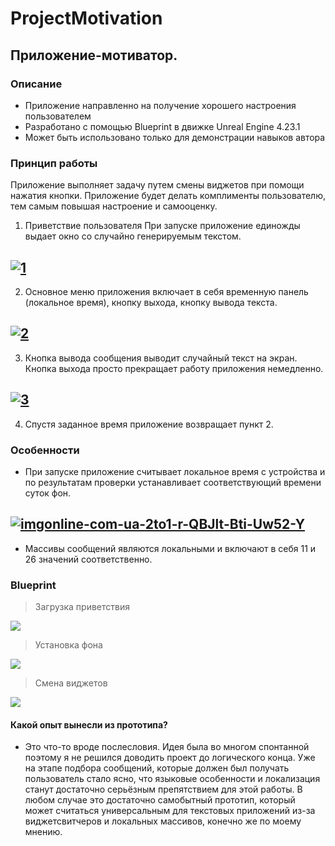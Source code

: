 # ProjectMotivation
## Приложение-мотиватор.
### Описание
* Приложение направленно на получение хорошего настроения пользователем
* Разработано с помощью Blueprint в движке Unreal Engine 4.23.1
* Может быть использовано только для демонстрации навыков автора
### Принцип работы
 Приложение выполняет задачу путем смены виджетов при помощи нажатия кнопки. Приложение будет делать комплименты пользователю, тем самым повышая настроение и самооценку. 
1. Приветствие пользователя
  При запуске приложение единожды выдает окно со случайно генерируемым текстом.
  
<a href="https://ibb.co/r6rJg3k"><img src="https://i.ibb.co/BZMRmGL/1.png" alt="1" border="0"></a>
---

2. Основное меню приложения включает в себя 
временную панель (локальное время), кнопку выхода, кнопку вывода текста.

<a href="https://ibb.co/t3tRpQV"><img src="https://i.ibb.co/25QJ3WG/2.png" alt="2" border="0"></a>
---

3. Кнопка вывода сообщения выводит случайный текст на экран. 
 Кнопка выхода просто прекращает работу приложения немедленно.
 
<a href="https://ibb.co/sKKLDYw"><img src="https://i.ibb.co/bsspy9B/3.png" alt="3" border="0"></a>
---

4. Спустя заданное время приложение возвращает пункт 2.

### Особенности
* При запуске приложение считывает локальное время с устройства и по результатам проверки устанавливает соответствующий времени суток фон. 

<a href="https://ibb.co/NKYmgCN"><img src="https://i.ibb.co/SBvdDym/imgonline-com-ua-2to1-r-QBJlt-Bti-Uw52-Y.png" alt="imgonline-com-ua-2to1-r-QBJlt-Bti-Uw52-Y" border="0"></a>
---

* Массивы сообщений являются локальными и включают в себя 11 и 26 значений соответственно.
### Blueprint

> Загрузка приветствия

<a href="https://radikalno.ru" target="_blank"><img src="https://cdn1.radikalno.ru/uploads/2020/7/15/7e6502be75159ce7f6556f22c381a34b-full.png" border="0"/></a>

> Установка фона

<a href="https://radikalno.ru" target="_blank"><img src="https://cdn1.radikalno.ru/uploads/2020/7/15/073d202e61d900b2c7f3ac1c2353e038-full.png" border="0"/></a>

> Смена виджетов

<a href="https://radikalno.ru" target="_blank"><img src="https://cdn1.radikalno.ru/uploads/2020/7/15/77966f37d1a34e1c7fef7076accd67ec-full.png" border="0"/></a>

#### Какой опыт вынесли из прототипа?

* Это что-то вроде послесловия. Идея была во многом спонтанной поэтому я не решился доводить проект до логического конца. Уже на этапе подбора сообщений, которые должен был получать пользователь стало ясно, что языковые особенности и локализация станут достаточно серьёзным препятствием для этой работы. В любом случае это достаточно самобытный прототип, который может считаться универсальным для текстовых приложений из-за виджетсвитчеров и локальных массивов, конечно же по моему мнению.  
